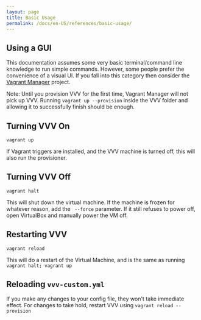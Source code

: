 ```yaml
---
layout: page
title: Basic Usage
permalink: /docs/en-US/references/basic-usage/
---
```


## Using a GUI

This documentation assumes some very basic terminal/command line knowledge to run simple commands. However, some people prefer the convenience of a visual UI. If you fall into this category then consider the [Vagrant Manager](http://vagrantmanager.com/)  project.

Note: Until you provision VVV for the first time, Vagrant Manager will not pick up VVV. Running `vagrant up --provision`  inside the VVV folder and allowing it to successfully finish should be enough.

## Turning VVV On

```shell
vagrant up
```

If Vagrant triggers are installed, and the VVV machine is turned off, this will also run the provisioner.

## Turning VVV Off

```shell
vagrant halt
```

This will shut down the virtual machine. If the machine is frozen for whatever reason, add the ` --force` parameter. If it still refuses to power off, open VirtualBox and manually power the VM off.

## Restarting VVV

```shell
vagrant reload
```

This will do a restart of the Virtual Machine, and is the same as running `vagrant halt; vagrant up`

## Reloading `vvv-custom.yml`

If you make any changes to your config file, they won't take immediate effect. For changes to take hold, restart VVV using `vagrant reload --provision`
